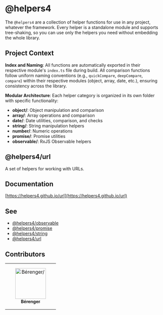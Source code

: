 # @helpers4

The `@helpers4` are a collection of helper functions for use in any project, whatever the framework.
Every helper is a standalone module and supports tree-shaking, so you can use only the helpers you need without embedding the whole library.

## Project Context

**Index and Naming**: All functions are automatically exported in their respective module's `index.ts` file during build. All comparison functions follow uniform naming conventions (e.g., `quickCompare`, `deepCompare`, `compare`) within their respective modules (object, array, date, etc.), ensuring consistency across the library.

**Modular Architecture**: Each helper category is organized in its own folder with specific functionality:

- **object/**: Object manipulation and comparison
- **array/**: Array operations and comparison  
- **date/**: Date utilities, comparison, and checks
- **string/**: String manipulation helpers
- **number/**: Numeric operations
- **promise/**: Promise utilities
- **observable/**: RxJS Observable helpers

## @helpers4/url

A set of helpers for working with URLs.

## Documentation

[https://helpers4.github.io/url](https://helpers4.github.io/url)

## See

- [@helpers4/observable](https://www.npmjs.com/package/@helpers4/observable)
- [@helpers4/promise](https://www.npmjs.com/package/@helpers4/promise)
- [@helpers4/string](https://www.npmjs.com/package/@helpers4/string)
- [@helpers4/url](https://www.npmjs.com/package/@helpers4/url)

## Contributors

<table>
<tr>
    <td align="center" style="word-wrap: break-word; width: 150.0; height: 150.0">
        <a href=https://github.com/baxyz>
            <img src=https://avatars.githubusercontent.com/u/7852177?v=4 width="100;"  alt=Bérenger/>
            <br />
            <sub style="font-size:14px"><b>Bérenger</b></sub>
        </a>
    </td>
</tr>
</table>
